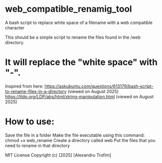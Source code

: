 # web_compatible_renamig_tool
A bash script to replace white space of a filename with a web compatible character


This should be a simple script to rename the files found in the /web directory.
# It will replace the "white space" with "-".
Inspired from here: 
https://askubuntu.com/questions/613179/bash-script-to-rename-files-in-a-directory (viewed on August 2025)
https://tldp.org/LDP/abs/html/string-manipulation.html (viewed on August 2025)

# How to use:
Save the file in a folder
Make the file executable using this command: chmod +x web_rename
Create a directory called web
Put the files that you need to rename in that directory

MIT License
Copyright (c) [2025] [Alexandru Trofim]

